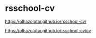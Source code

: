 # rsschool-cv


https://olhazolotar.github.io/rsschool-cv/

https://olhazolotar.github.io/rsschool-cv/cv

